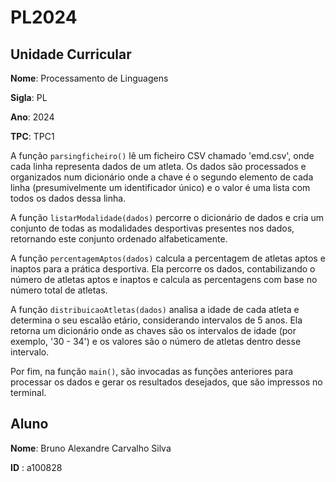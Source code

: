 # PL2024

## Unidade Curricular

**Nome**: Processamento de Linguagens

**Sigla**: PL

**Ano**: 2024

**TPC**: TPC1

A função `parsingficheiro()` lê um ficheiro CSV chamado 'emd.csv', onde cada linha representa dados de um atleta. Os dados são processados e organizados num dicionário onde a chave é o segundo elemento de cada linha (presumivelmente um identificador único) e o valor é uma lista com todos os dados dessa linha.

A função `listarModalidade(dados)` percorre o dicionário de dados e cria um conjunto de todas as modalidades desportivas presentes nos dados, retornando este conjunto ordenado alfabeticamente.

A função `percentagemAptos(dados)` calcula a percentagem de atletas aptos e inaptos para a prática desportiva. Ela percorre os dados, contabilizando o número de atletas aptos e inaptos e calcula as percentagens com base no número total de atletas.

A função `distribuicaoAtletas(dados)` analisa a idade de cada atleta e determina o seu escalão etário, considerando intervalos de 5 anos. Ela retorna um dicionário onde as chaves são os intervalos de idade (por exemplo, '30 - 34') e os valores são o número de atletas dentro desse intervalo.

Por fim, na função `main()`, são invocadas as funções anteriores para processar os dados e gerar os resultados desejados, que são impressos no terminal.

## Aluno

**Nome**: Bruno Alexandre Carvalho Silva

**ID** : a100828
